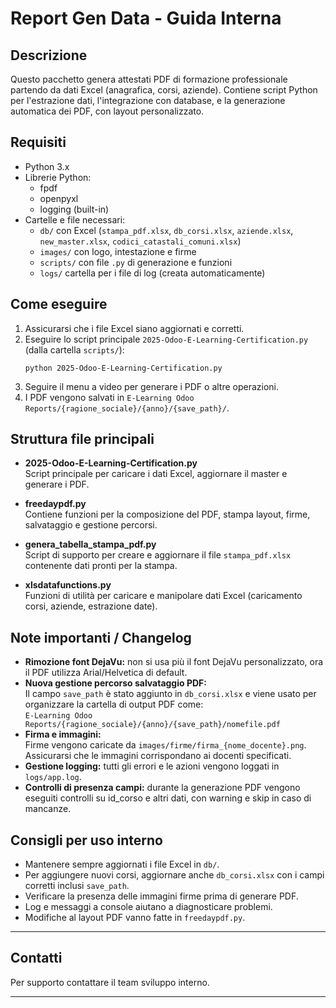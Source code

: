 
# Report Gen Data - Guida Interna

## Descrizione
Questo pacchetto genera attestati PDF di formazione professionale partendo da dati Excel (anagrafica, corsi, aziende). 
Contiene script Python per l'estrazione dati, l'integrazione con database, e la generazione automatica dei PDF, con layout personalizzato.

## Requisiti
- Python 3.x
- Librerie Python:
  - fpdf
  - openpyxl
  - logging (built-in)
- Cartelle e file necessari:
  - `db/` con Excel (`stampa_pdf.xlsx`, `db_corsi.xlsx`, `aziende.xlsx`, `new_master.xlsx`, `codici_catastali_comuni.xlsx`)
  - `images/` con logo, intestazione e firme
  - `scripts/` con file `.py` di generazione e funzioni
  - `logs/` cartella per i file di log (creata automaticamente)

## Come eseguire
1. Assicurarsi che i file Excel siano aggiornati e corretti.
2. Eseguire lo script principale `2025-Odoo-E-Learning-Certification.py` (dalla cartella `scripts/`):
   ```
   python 2025-Odoo-E-Learning-Certification.py
   ```
3. Seguire il menu a video per generare i PDF o altre operazioni.
4. I PDF vengono salvati in `E-Learning Odoo Reports/{ragione_sociale}/{anno}/{save_path}/`.

## Struttura file principali
- **2025-Odoo-E-Learning-Certification.py**  
  Script principale per caricare i dati Excel, aggiornare il master e generare i PDF.

- **freedaypdf.py**  
  Contiene funzioni per la composizione del PDF, stampa layout, firme, salvataggio e gestione percorsi.

- **genera_tabella_stampa_pdf.py**  
  Script di supporto per creare e aggiornare il file `stampa_pdf.xlsx` contenente dati pronti per la stampa.

- **xlsdatafunctions.py**  
  Funzioni di utilità per caricare e manipolare dati Excel (caricamento corsi, aziende, estrazione date).

## Note importanti / Changelog
- **Rimozione font DejaVu:** non si usa più il font DejaVu personalizzato, ora il PDF utilizza Arial/Helvetica di default.
- **Nuova gestione percorso salvataggio PDF:**  
  Il campo `save_path` è stato aggiunto in `db_corsi.xlsx` e viene usato per organizzare la cartella di output PDF come:  
  `E-Learning Odoo Reports/{ragione_sociale}/{anno}/{save_path}/nomefile.pdf`
- **Firma e immagini:**  
  Firme vengono caricate da `images/firme/firma_{nome_docente}.png`. Assicurarsi che le immagini corrispondano ai docenti specificati.
- **Gestione logging:** tutti gli errori e le azioni vengono loggati in `logs/app.log`.
- **Controlli di presenza campi:** durante la generazione PDF vengono eseguiti controlli su id_corso e altri dati, con warning e skip in caso di mancanze.

## Consigli per uso interno
- Mantenere sempre aggiornati i file Excel in `db/`.
- Per aggiungere nuovi corsi, aggiornare anche `db_corsi.xlsx` con i campi corretti inclusi `save_path`.
- Verificare la presenza delle immagini firme prima di generare PDF.
- Log e messaggi a console aiutano a diagnosticare problemi.
- Modifiche al layout PDF vanno fatte in `freedaypdf.py`.

---

## Contatti
Per supporto contattare il team sviluppo interno.

---

